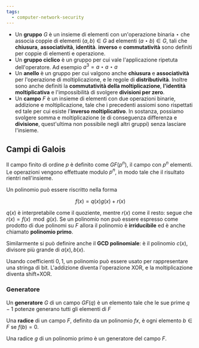 ```yaml
---
tags: 
  - computer-network-security
---
```


- Un **gruppo** $G$ è un insieme di elementi con un'operazione binaria $\star$ che associa coppie di elementi $(a,b) \in G$ ad elementi $(a \star b) \in G$, tali che **chiusura**, **associatività**, **identità**. **inverso** e **commutatività** sono definiti per coppie di elementi e operazione. 
- Un **gruppo ciclico** è un gruppo per cui vale l'applicazione ripetuta dell'operatore. Ad esempio $a^{3}=a \star a \star a$
- Un **anello** è un gruppo per cui valgono anche **chiusura** e **associatività** per l'operazione di moltiplicazione, e le regole di **distributività**. Inoltre sono anche definiti la **commutatività della moltiplicazione**, **l'identità moltiplicativa** e l'impossibilità di svolgere **divisioni per zero**.
- Un **campo** $F$ è un insieme di elementi con due operazioni binarie, addizione e moltiplicazione, tale che i precedenti assiomi sono rispettati ed tale per cui esiste l'**inverso moltiplicativo**. In sostanza, possiamo svolgere somma e moltiplicazione (e di conseguenza differenza e **divisione**, quest'ultima non possibile negli altri gruppi) senza lasciare l'insieme.

## Campi di Galois

Il campo finito di ordine $p$ è definito come $GF(p^n)$, il campo con $p^n$ elementi.
Le operazioni vengono effettuate modulo $p^n$, in modo tale che il risultato rientri nell'insieme.

Un polinomio può essere riscritto nella forma 

$$f(x) = q(x)g(x) + r(x)$$

$q(x)$ è interpretabile come il quoziente, mentre $r(x)$ come il resto: segue che $r(x) = f(x) \mod g(x)$. Se un polinomio non può essere espresso come prodotto di due polinomi su $F$ allora il polinomio è **irriducibile** ed è anche chiamato **polinomio primo**.

Similarmente si può definire anche il **GCD polinomiale**: è il polinomio $c(x)$, divisore più grande di $a(x), b(x)$.

Usando coefficienti $0,1$, un polinomio può essere usato per rappresentare una stringa di bit.
L'addizione diventa l'operazione XOR, e la moltiplicazione diventa shift+XOR.

### Generatore
Un **generatore** $G$ di un campo $GF(q)$ è un elemento tale che le sue prime $q-1$ potenze generano tutti gli elementi di $F$

Una **radice** di un campo $F$, definito da un polinomio $fx$, è ogni elemento $b \in F$ se $f(b)= 0$.

Una radice $g$ di un polinomio primo è un generatore del campo $F$.